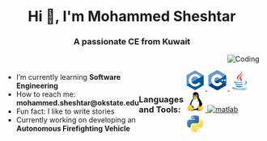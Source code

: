 <h1 align="center">Hi 👋, I'm Mohammed Sheshtar</h1>
<h3 align="center">A passionate CE from Kuwait</h3>
  <div style="flex: 1; text-align: right;">
    <img alt="Coding" width="400" src="https://gifdb.com/images/high/coding-animated-laptop-flow-stream-ja04010rm5o68zfk.webp">
  </div>
</div>
<div style="display: flex; align-items: center;">
  <div style="flex: 1;">
    <ul>
      <li>I’m currently learning <strong>Software Engineering</strong></li>
      <li>How to reach me: <strong>mohammed.sheshtar@okstate.edu</strong></li>
      <li>Fun fact: I like to write stories</li>
      <li>Currently working on developing an <strong>Autonomous Firefighting Vehicle</strong></li>
    </ul>
  </div>
<h3 align="left">Languages and Tools:</h3>
<p align="left">
  <a href="https://www.cprogramming.com/" target="_blank" rel="noreferrer"> 
    <img src="https://raw.githubusercontent.com/devicons/devicon/master/icons/c/c-original.svg" alt="c" width="40" height="40"/> 
  </a>
  <a href="https://www.w3schools.com/cpp/" target="_blank" rel="noreferrer">
    <img src="https://raw.githubusercontent.com/devicons/devicon/master/icons/cplusplus/cplusplus-original.svg" alt="cplusplus" width="40" height="40"/> 
  </a>
  <a href="https://www.java.com" target="_blank" rel="noreferrer"> 
    <img src="https://raw.githubusercontent.com/devicons/devicon/master/icons/java/java-original.svg" alt="java" width="40" height="40"/> 
  </a>
  <a href="https://www.linux.org/" target="_blank" rel="noreferrer">
    <img src="https://raw.githubusercontent.com/devicons/devicon/master/icons/linux/linux-original.svg" alt="linux" width="40" height="40"/> 
  </a>
  <a href="https://www.mathworks.com/" target="_blank" rel="noreferrer">
    <img src="https://upload.wikimedia.org/wikipedia/commons/2/21/Matlab_Logo.png" alt="matlab" width="40" height="40"/> 
  </a>
  <a href="https://www.python.org" target="_blank" rel="noreferrer">
    <img src="https://raw.githubusercontent.com/devicons/devicon/master/icons/python/python-original.svg" alt="python" width="40" height="40"/> 
  </a>
</p>
